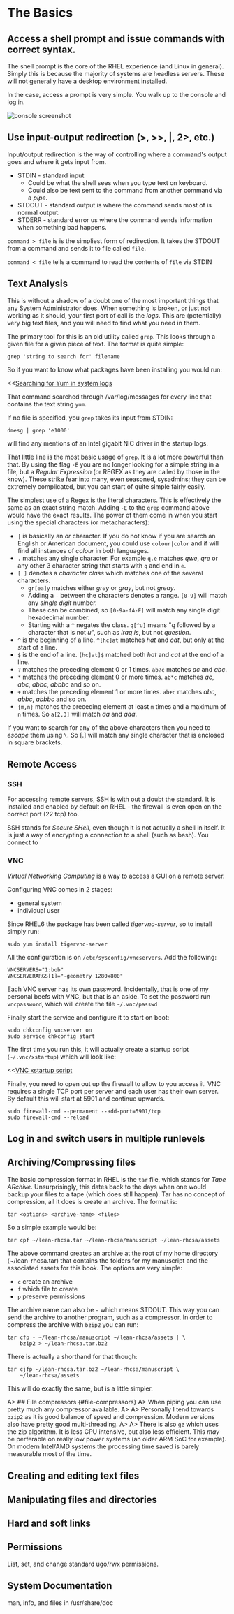 # The Basics

## Access a shell prompt and issue commands with correct syntax.
The shell prompt is the core of the RHEL experience (and Linux in general). Simply this is because the majority of systems are headless servers. These will not generally have a desktop environment installed.

In the case, access a prompt is very simple. You walk up to the console and log in.

![console screenshot](images/console-screenshot.png)

## Use input-output redirection (>, >>, |, 2>, etc.)
Input/output redirection is the way of controlling where a command's output goes and where it gets input from. 

* STDIN - standard input
  * Could be what the shell sees when you type text on keyboard.
  * Could also be text sent to the command from another command via a _pipe_.
* STDOUT - standard output is where the command sends most of is normal output.
* STDERR - standard error us where the command sends information when something bad happens.


`command > file` is is the simpliest form of redirection. It takes the STDOUT from a command and sends it to file called `file`.

`command < file` tells a command to read the contents of `file` via STDIN

## Text Analysis

This is without a shadow of a doubt one of the most important things that any System Administrator does. When something is broken, or just not working as it should, your first port of call is the _logs_. This are (potentially) very big text files, and you will need to find what you need in them.

The primary tool for this is an old utility called `grep`. This looks through a given file for a given piece of text. The format is quite simple:

```
grep 'string to search for' filename
```

So if you want to know what packages have been installing you would run:

<<[Searching for Yum in system logs](code/grep-yum.txt)

That command searched through /var/log/messages for every line that contains the text string `yum`.

If no file is specified, you `grep` takes its input from STDIN:

```
dmesg | grep 'e1000'
```

will find any mentions of an Intel gigabit NIC driver in the startup logs.

That little line is the most basic usage of `grep`. It is a lot more powerful than that. By using the flag `-E` you are no longer looking for a simple string in a file, but a _Regular Expression_ (or REGEX as they are called by those in the know). These strike fear into many, even seasoned, sysadmins; they can be extremely complicated, but you can start of quite simple fairly easily.

The simplest use of a Regex is the literal characters. This is effectively the same as an exact string match. Adding `-E` to the `grep` command above would have the exact results. The power of them come in when you start using the special characters (or metacharacters):

  * `|` is basically an *or* character. If you do not know if you are search an English or American document, you could use `colour|color` and if will find all instances of  *colour* in both languages.
  * `.` matches any single character. For example `q.e` matches *qwe*, *qre* or any other 3 character string that starts with `q` and end in `e`.
  * `[ ]` denotes a _character class_ which matches one of the several characters.
    * `gr[ea]y` matches either *grey* or *gray*, but not *greay*.
    * Adding a `-` between the characters denotes a range. `[0-9]` will match any *single digit* number.
    * These can be combined, so `[0-9a-fA-F]` will match any single digit hexadecimal number.
    * Starting with a `^` negates the class. `q[^u]` means "*q* followed by a character that is not *u*", such as *iraq is*, but not *question*.
  *  `^` is the beginning of a line. `^[hc]at` matches *hat* and *cat*, but only at the start of a line.
  * `$` is the end of a line. `[hc]at]$` matched both *hat* and *cat* at the end of a line.
  * `?` matches the preceding element 0 or 1 times. `ab?c` matches *ac* and *abc*. 
  * `*` matches the preceding element 0 or more times. `ab*c` matches *ac*, *abc*, *abbc*, *abbbc* and so on.
  * `+` matches the preceding element 1 or more times. `ab+c` matches *abc*, *abbc*, *abbbc* and so on. 
  * `{m,n}` matches the preceding element at least `m` times and a maximum of `n` times. So `a[2,3]` will match *aa* and *aaa*. 

If you want to search for any of the above characters then you need to *escape* them using `\`. So \[.\] will match any single character that is enclosed in square brackets.  

## Remote Access

### SSH
For accessing remote servers, SSH is with out a doubt the standard. It is installed and enabled by default on RHEL - the firewall is even open on the correct port (22 tcp) too.

SSH stands for *Secure SHell*, even though it is not actually a shell in itself. It is just a way of encrypting a connection to a shell (such as bash). You connect to 

### VNC
*Virtual Networking Computing* is a way to access a GUI on a remote server.


Configuring VNC comes in 2 stages:
   
   - general system
   - individual user

Since RHEL6 the package has been called *tigervnc-server*, so to install simply run:

    sudo yum install tigervnc-server

All the configuration is on `/etc/sysconfig/vncservers`. Add the following:

    VNCSERVERS="1:bob"
    VNCSERVERARGS[1]="-geometry 1280x800"

Each VNC server has its own password. Incidentally, that is one of my personal beefs with VNC, but that is an aside. To set the password run `vncpassword`, which will create the file `~/.vnc/passwd`

Finally start the service and configure it to start on boot:

    sudo chkconfig vncserver on
    sudo service chkconfig start

The first time you run this, it will actually create a startup script (`~/.vnc/xstartup`) which will look like:

<<[VNC xstartup script](code/vnc-xstartup)

Finally, you need to open out up the firewall to allow to you access it. VNC requires a single TCP port per server and each user has their own server. By default this will start at 5901 and continue upwards.

    sudo firewall-cmd --permanent --add-port=5901/tcp
    sudo firewall-cmd --reload


## Log in and switch users in multiple runlevels


## Archiving/Compressing files

The basic compression format in RHEL is the `tar` file, which stands for *Tape ARchive*. Unsurprisingly, this dates back to the days when one would backup your files to a tape (which does still happen). Tar has no concept of compression, all it does is create an archive. The format is:

    tar <options> <archive-name> <files>

So a simple example would be:


    tar cpf ~/lean-rhcsa.tar ~/lean-rhcsa/manuscript ~/lean-rhcsa/assets

The above command creates an archive at the root of my home directory (~/lean-rhcsa.tar) that contains the folders for my manuscript and the associated assets for this book. The options are very simple:

   - `c` create an archive
   - `f` which file to create
   - `p` preserve permissions

The archive name can also be `-` which means STDOUT. This way you can send the archive to another program, such as a compressor. In order to compress the archive with `bzip2` you can run:


    tar cfp - ~/lean-rhcsa/manuscript ~/lean-rhcsa/assets | \
        bzip2 > ~/lean-rhcsa.tar.bz2


There is actually a shorthand for that though:

    tar cjfp ~/lean-rhcsa.tar.bz2 ~/lean-rhcsa/manuscript \
        ~/lean-rhcsa/assets

This will do exactly the same, but is a little simpler.

A> ## File compressors {#file-compressors}
A> When piping you can use pretty much any compressor available.
A>
A> Personally I tend towards `bzip2` as it is good balance of speed and compression. Modern versions also have pretty good multi-threading.
A>
A> There is also `gz` which uses the zip algorithm. It is less CPU intensive, but also less efficient. This *may* be perferable on really low power systems (an older ARM SoC for example). On modern Intel/AMD systems the processing time saved is barely measurable most of the time.

## Creating and editing text files



## Manipulating files and directories

## Hard and soft links

## Permissions
List, set, and change standard ugo/rwx permissions.

## System Documentation
man, info, and files in /usr/share/doc
